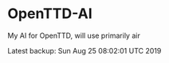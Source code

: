 # OpenTTD-AI
My AI for OpenTTD, will use primarily air

Latest backup: Sun Aug 25 08:02:01 UTC 2019
